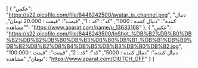 [
  {
    "عکس": "https://s22.picofile.com/file/8448242500/avatar_is_channel.png",
    "دنبال کننده": "دنبال کننده : 1000",
    "کد": "کد : 1",
    "قیمت": "قیمت : 20.000 تومان",
    "مشاهده": "https://www.aparat.com/name/u_13633168"
  },
  {
    "عکس": "https://s22.picofile.com/file/8448243500/InShot_%DB%B2%DB%B0%DB%B2%DB%B2%DB%B0%DB%B3%DB%B0%DB%B1_%DB%B1%DB%B9%DB%B2%DB%B2%DB%B4%DB%B5%DB%B3%DB%B0%DB%B2.jpg",
    "دنبال کننده": "دنبال کننده : 5000",
    "کد": "کد : 2",
    "قیمت": "قیمت : 100.000 تومان",
    "مشاهده": "https://www.aparat.com/ClUTCH_OFF"
  }
]
